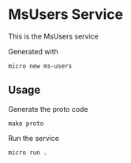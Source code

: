 # MsUsers Service

This is the MsUsers service

Generated with

```
micro new ms-users
```

## Usage

Generate the proto code

```
make proto
```

Run the service

```
micro run .
```